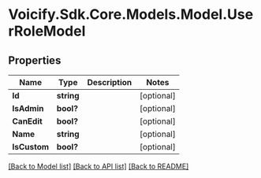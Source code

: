 # Voicify.Sdk.Core.Models.Model.UserRoleModel
## Properties

Name | Type | Description | Notes
------------ | ------------- | ------------- | -------------
**Id** | **string** |  | [optional] 
**IsAdmin** | **bool?** |  | [optional] 
**CanEdit** | **bool?** |  | [optional] 
**Name** | **string** |  | [optional] 
**IsCustom** | **bool?** |  | [optional] 

[[Back to Model list]](../README.md#documentation-for-models) [[Back to API list]](../README.md#documentation-for-api-endpoints) [[Back to README]](../README.md)


